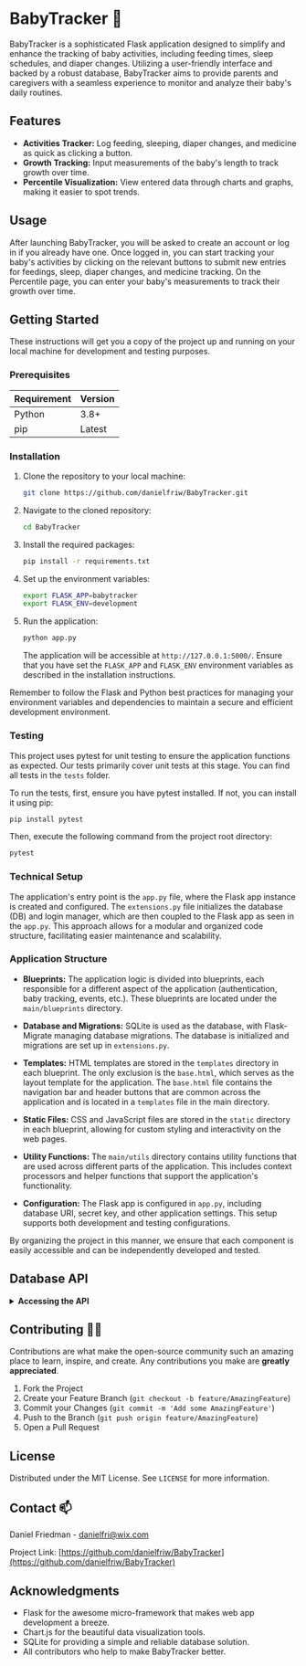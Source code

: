 # BabyTracker 🍼

BabyTracker is a sophisticated Flask application designed to simplify and enhance the tracking of baby activities,
including feeding times, sleep schedules, and diaper changes. Utilizing a user-friendly interface and backed by a robust
database, BabyTracker aims to provide parents and caregivers with a seamless experience to monitor and analyze their
baby's daily routines.

## Features

- **Activities Tracker:** Log feeding, sleeping, diaper changes, and medicine as quick as clicking a button.
- **Growth Tracking:** Input measurements of the baby's length to track growth over time.
- **Percentile Visualization:** View entered data through charts and graphs, making it easier to spot trends.

## Usage

After launching BabyTracker, you will be asked to create an account or log in if you already have one.
Once logged in, you can start tracking your baby's activities by clicking on the relevant buttons to submit new entries
for feedings, sleep, diaper changes, and medicine tracking.
On the Percentile page, you can enter your baby's measurements to track their growth over time.

## Getting Started

These instructions will get you a copy of the project up and running on your local machine for development and testing
purposes.

### Prerequisites

| Requirement | Version |
|-------------|---------|
| Python      | 3.8+    |
| pip         | Latest  |

### Installation

1. Clone the repository to your local machine:
   ```bash
   git clone https://github.com/danielfriw/BabyTracker.git
   ```
2. Navigate to the cloned repository:
   ```bash
   cd BabyTracker
   ```
3. Install the required packages:
   ```bash
   pip install -r requirements.txt
   ```
4. Set up the environment variables:
   ```bash
   export FLASK_APP=babytracker
   export FLASK_ENV=development
   ```
5. Run the application:
   ```bash
   python app.py
   ```
   The application will be accessible at `http://127.0.0.1:5000/`. Ensure that you have set the `FLASK_APP`
   and `FLASK_ENV` environment variables as described in the installation instructions.

Remember to follow the Flask and Python best practices for managing your environment variables and dependencies to
maintain a secure and efficient development environment.

### Testing

This project uses pytest for unit testing to ensure the application functions as expected. Our tests primarily cover
unit tests at this stage. You can find all tests in the `tests` folder.

To run the tests, first, ensure you have pytest installed. If not, you can install it using pip:

```bash
pip install pytest
```

Then, execute the following command from the project root directory:

```bash
pytest
```

### Technical Setup

The application's entry point is the `app.py` file, where the Flask app instance is created and configured.
The `extensions.py` file initializes the database (DB) and login manager, which are then coupled to the Flask app as
seen in the `app.py`. This approach allows for a modular and organized code structure, facilitating easier maintenance
and scalability.

### Application Structure

- **Blueprints:** The application logic is divided into blueprints, each responsible for a different aspect of the
  application (authentication, baby tracking, events, etc.). These blueprints are located under the `main/blueprints`
  directory.

- **Database and Migrations:** SQLite is used as the database, with Flask-Migrate managing database migrations. The
  database is initialized and migrations are set up in `extensions.py`.

- **Templates:** HTML templates are stored in the `templates` directory in each blueprint. The only exclusion is
  the `base.html`, which serves as the layout template for the application. The `base.html` file contains the navigation
  bar and header buttons that are common across the application and is located in a `templates` file in the main
  directory.

- **Static Files:** CSS and JavaScript files are stored in the `static` directory in each blueprint, allowing for custom
  styling and interactivity on the web pages.

- **Utility Functions:** The `main/utils` directory contains utility functions that are used across different parts of
  the application. This includes context processors and helper functions that support the application's functionality.

- **Configuration:** The Flask app is configured in `app.py`, including database URI, secret key, and other application
  settings. This setup supports both development and testing configurations.

By organizing the project in this manner, we ensure that each component is easily accessible and can be independently
developed and tested.

## Database API

<details>
<summary><b>Accessing the API</b></summary>
<p>

The BabyTracker API provides a simple interface to interact with the application's database, allowing users to retrieve,
add, or delete information programmatically. Here's a quick guide on how to use the API:

### API Endpoints

- **GET Request:** To fetch data from the database, use the GET method. For example, to retrieve information about a
  baby with a specific ID, you can use:
  ```python
  requests.get("http://127.0.0.1:5000/api/baby/<baby_id>/<baby_name>")
  ```
- **POST Request:** To add new data to the database, use the POST method with the necessary data and headers. For
  instance, to add a new baby's information:
  ```python
  requests.post("http://127.0.0.1:5000/api/baby/<baby_id>/<baby_name>",
                     data={"gender": "f", "dob": "YYYY-MM-DD"},
                     headers={"Content-Type": "application/json"})
  ```
- **DELETE Request:** To remove data from the database, use the DELETE method. For example, to delete a baby's
  information:
  ```python
  requests.delete("http://127.0.0.1:5000/api/baby/<baby_id>/<baby_name>")
  ```

</p>
</details>

## Contributing 👨‍💻

Contributions are what make the open-source community such an amazing place to learn, inspire, and create. Any
contributions you make are **greatly appreciated**.

1. Fork the Project
2. Create your Feature Branch (`git checkout -b feature/AmazingFeature`)
3. Commit your Changes (`git commit -m 'Add some AmazingFeature'`)
4. Push to the Branch (`git push origin feature/AmazingFeature`)
5. Open a Pull Request

## License

Distributed under the MIT License. See `LICENSE` for more information.

## Contact 📫

Daniel Friedman - danielfri@wix.com

Project Link: [https://github.com/danielfriw/BabyTracker](https://github.com/danielfriw/BabyTracker)

## Acknowledgments

- Flask for the awesome micro-framework that makes web app development a breeze.
- Chart.js for the beautiful data visualization tools.
- SQLite for providing a simple and reliable database solution.
- All contributors who help to make BabyTracker better.

